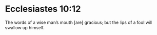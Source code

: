 # Ecclesiastes 10:12

The words of a wise man’s mouth [are] gracious; but the lips of a fool will swallow up himself.